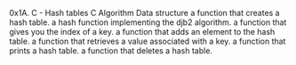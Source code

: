 0x1A. C - Hash tables
C  Algorithm  Data structure
a function that creates a hash table.
a hash function implementing the djb2 algorithm.
a function that gives you the index of a key.
a function that adds an element to the hash table.
a function that retrieves a value associated with a key.
a function that prints a hash table.
a function that deletes a hash table.
